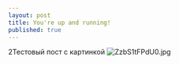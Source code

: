 ```yaml
---
layout: post
title: You're up and running!
published: true
---
```

2Тестовый пост с картинкой
![ZzbS1tFPdU0.jpg]({{site.baseurl}}/images/404.jpg)


